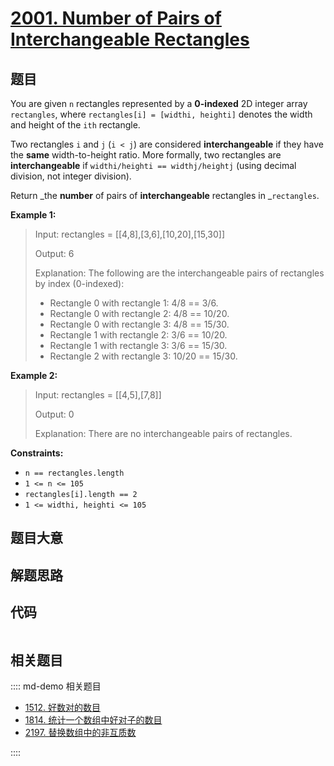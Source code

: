 # [2001. Number of Pairs of Interchangeable Rectangles](https://leetcode.com/problems/number-of-pairs-of-interchangeable-rectangles/)

## 题目

You are given `n` rectangles represented by a **0-indexed** 2D integer array
`rectangles`, where `rectangles[i] = [widthi, heighti]` denotes the width and
height of the `ith` rectangle.

Two rectangles `i` and `j` (`i < j`) are considered **interchangeable** if
they have the **same** width-to-height ratio. More formally, two rectangles
are **interchangeable** if `widthi/heighti == widthj/heightj` (using decimal
division, not integer division).

Return _the **number** of pairs of **interchangeable** rectangles in
_`rectangles`.



**Example 1:**

> Input: rectangles = [[4,8],[3,6],[10,20],[15,30]]
> 
> Output: 6
> 
> Explanation: The following are the interchangeable pairs of rectangles by index (0-indexed):
> - Rectangle 0 with rectangle 1: 4/8 == 3/6.
> - Rectangle 0 with rectangle 2: 4/8 == 10/20.
> - Rectangle 0 with rectangle 3: 4/8 == 15/30.
> - Rectangle 1 with rectangle 2: 3/6 == 10/20.
> - Rectangle 1 with rectangle 3: 3/6 == 15/30.
> - Rectangle 2 with rectangle 3: 10/20 == 15/30.

**Example 2:**

> Input: rectangles = [[4,5],[7,8]]
> 
> Output: 0
> 
> Explanation: There are no interchangeable pairs of rectangles.

**Constraints:**

  * `n == rectangles.length`
  * `1 <= n <= 105`
  * `rectangles[i].length == 2`
  * `1 <= widthi, heighti <= 105`


## 题目大意

## 解题思路

## 代码

```javascript

```

## 相关题目

:::: md-demo 相关题目
- [1512. 好数对的数目](https://leetcode.com/problems/number-of-good-pairs)
- [1814. 统计一个数组中好对子的数目](https://leetcode.com/problems/count-nice-pairs-in-an-array)
- [2197. 替换数组中的非互质数](https://leetcode.com/problems/replace-non-coprime-numbers-in-array)

::::
